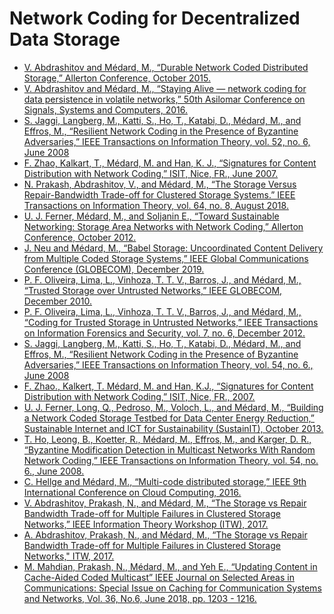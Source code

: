 # Network Coding for Decentralized Data Storage

* [V. Abdrashitov and Médard, M., “Durable Network Coded Distributed Storage,” Allerton Conference, October 2015.](https://drive.google.com/file/d/1_Zn7N_90lZO2A_idTj8WLrPZfR5xr8jP/view?usp=drive_link)
* [V. Abdrashitov and Médard, M., “Staying Alive — network coding for data persistence in volatile networks,” 50th Asilomar Conference on Signals, Systems and Computers, 2016.](https://drive.google.com/file/d/17egnB2eNEDJruqIqG779CeHkaz3n9Gix/view?usp=drive_link)
* [S. Jaggi, Langberg, M., Katti, S., Ho, T., Katabi, D., Médard, M., and Effros, M., “Resilient Network Coding in the Presence of Byzantine Adversaries,” IEEE Transactions on Information Theory, vol. 52, no. 6, June 2008](https://drive.google.com/file/d/1Jd-ylYZaDSN94EEQfzA9CWFIJ15AAfIO/view?usp=drive_link)
* [F. Zhao, Kalkart, T., Médard, M. and Han, K. J., “Signatures for Content Distribution with Network Coding,” ISIT, Nice, FR., June 2007.](https://drive.google.com/file/d/1J3kVfuarE7qkEJPQAT5NbXUG4vVOot1K/view?usp=drive_link)
* [N. Prakash, Abdrashitov, V., and Médard, M., “The Storage Versus Repair-Bandwidth Trade-off for Clustered Storage Systems.” IEEE Transactions on Information Theory, vol. 64, no. 8, August 2018.](https://drive.google.com/file/d/1c6qtEi5ubf9Mca0Go96H8CPGLRqHs_ui/view?usp=drive_link)
* [U. J. Ferner, Médard, M., and Soljanin E., “Toward Sustainable Networking: Storage Area Networks with Network Coding,” Allerton Conference, October 2012.](https://drive.google.com/file/d/1bL-FUhFe5sGtZKYErNZ7V4RlrlV98soj/view?usp=drive_link)
* [J. Neu and Médard, M., “Babel Storage: Uncoordinated Content Delivery from Multiple Coded Storage Systems,” IEEE Global Communications Conference (GLOBECOM), December 2019.](https://drive.google.com/file/d/11upgvFvkfm7Rbohs_NdAQUbAu-R4pj9d/view?usp=drive_link)
* [P. F. Oliveira, Lima, L., Vinhoza, T. T. V., Barros, J., and Médard, M., “Trusted Storage over Untrusted Networks,” IEEE GLOBECOM, December 2010.](https://drive.google.com/file/d/1XIj3ItL1T0KUGspI9qjobHm6NzqtcFdh/view?usp=drive_link)
* [P. F. Oliveira, Lima, L., Vinhoza, T. T. V., Barros, J., and Médard, M., “Coding for Trusted Storage in Untrusted Networks,”  IEEE Transactions on Information Forensics and Security, vol. 7, no. 6, December 2012.](https://drive.google.com/file/d/1SozemEXp6CR1UFyMAiZrZaXtFYLW8wHH/view?usp=drive_link)
* [S. Jaggi, Langberg, M., Katti, S., Ho, T., Katabi, D., Médard, M., and Effros, M., “Resilient Network Coding in the Presence of Byzantine Adversaries,” IEEE Transactions on Information Theory, vol. 54, no. 6., June 2008](https://drive.google.com/file/d/1Jd-ylYZaDSN94EEQfzA9CWFIJ15AAfIO/view?usp=drive_link)
* [F. Zhao., Kalkert, T. Médard, M. and Han, K.J., “Signatures for Content Distribution with Network Coding,” ISIT, Nice, FR., 2007.](https://drive.google.com/file/d/1J3kVfuarE7qkEJPQAT5NbXUG4vVOot1K/view?usp=drive_link)
* [U. J. Ferner, Long, Q., Pedroso, M., Voloch, L., and Médard, M., “Building a Network Coded Storage Testbed for Data Center Energy Reduction,” Sustainable Internet and ICT for Sustainability (SustainIT), October 2013.](https://drive.google.com/file/d/1Ino0DBfTQwqznpupemBVizlWSh3NRsgK/view?usp=drive_link)
* [T. Ho, Leong, B., Koetter, R., Médard, M., Effros, M., and Karger, D. R., “Byzantine Modification Detection in Multicast Networks With Random Network Coding,” IEEE Transactions on Information Theory, vol. 54, no. 6., June 2008.](https://drive.google.com/file/d/1AwO2_QjZVg4TpRf9608MnD7iavNN_QMC/view?usp=drive_link)
* [C. Hellge and Médard, M., “Multi-code distributed storage,” IEEE 9th International Conference on Cloud Computing, 2016.](https://drive.google.com/file/d/1AaYp9iN-D17Cy7b8xW6lrDknwb_TNXz7/view?usp=drive_link)
* [V. Abdrashitov, Prakash, N., and Médard, M., “The Storage vs Repair Bandwidth Trade-off for Multiple Failures in Clustered Storage Networks,” IEEE Information Theory Workshop (ITW), 2017.](https://drive.google.com/file/d/13IV688G3BJ8iWfaUQiLQGfw7X_yfv6D5/view?usp=drive_link)
* [A. Abdrashitov, Prakash, N., and Médard, M.,  “The Storage vs Repair Bandwidth Trade-off for Multiple Failures in Clustered Storage Networks," ITW, 2017.](https://dspace.mit.edu/bitstream/handle/1721.1/121591/The_Storage_vs_Repair_Bandwidth_Trade-off_for_Mult.pdf?sequence=2)
* [M. Mahdian, Prakash, N., Médard, M., and Yeh E., “Updating Content in Cache-Aided Coded Multicast” IEEE Journal on Selected Areas in Communications: Special Issue on Caching for Communication Systems and Networks, Vol. 36, No.6, June 2018, pp. 1203 - 1216.](https://dspace.mit.edu/handle/1721.1/134942.2?show=full)
